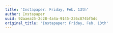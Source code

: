 ```yaml
---
title: 'Instapaper: Friday, Feb. 13th'
author: Instapaper
uuid: 92aaea25-2c28-4a4a-9145-236c874bf5dc
original_title: 'Instapaper: Friday, Feb. 13th'
---
```



